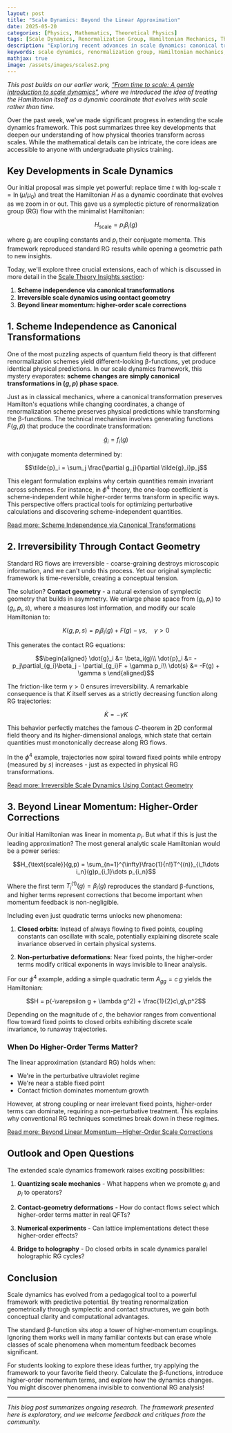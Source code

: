 ```yaml
---
layout: post
title: "Scale Dynamics: Beyond the Linear Approximation"
date: 2025-05-20
categories: [Physics, Mathematics, Theoretical Physics]
tags: [Scale Dynamics, Renormalization Group, Hamiltonian Mechanics, Theoretical Physics, Quantum Field Theory]
description: "Exploring recent advances in scale dynamics: canonical transformations, irreversible flows, and non-linear momentum corrections to renormalization group equations."
keywords: scale dynamics, renormalization group, Hamiltonian mechanics, effective theories, contact geometry, scheme independence
mathjax: true
image: /assets/images/scales2.png
---
```


*This post builds on our earlier work, ["From time to scale: A gentle introduction to scale dynamics"](/2025/05/15/hamiltonian-dynamics.html), where we introduced the idea of treating the Hamiltonian itself as a dynamic coordinate that evolves with scale rather than time.*

Over the past week, we've made significant progress in extending the scale dynamics framework. This post summarizes three key developments that deepen our understanding of how physical theories transform across scales. While the mathematical details can be intricate, the core ideas are accessible to anyone with undergraduate physics training.

## Key Developments in Scale Dynamics

Our initial proposal was simple yet powerful: replace time $t$ with log-scale $\tau = \ln(\mu/\mu_0)$ and treat the Hamiltonian $H$ as a dynamic coordinate that evolves as we zoom in or out. This gave us a symplectic picture of renormalization group (RG) flow with the minimalist Hamiltonian:

$$H_{\text{scale}} = p_i \beta_i(g)$$

where $g_i$ are coupling constants and $p_i$ their conjugate momenta. This framework reproduced standard RG results while opening a geometric path to new insights.


Today, we'll explore three crucial extensions, each of which is discussed in more detail in the [Scale Theory Insights section](/projects/scale-theory/insights/):

1. **Scheme independence via canonical transformations**
2. **Irreversible scale dynamics using contact geometry**
3. **Beyond linear momentum: higher-order scale corrections**

## 1. Scheme Independence as Canonical Transformations

One of the most puzzling aspects of quantum field theory is that different renormalization schemes yield different-looking β-functions, yet produce identical physical predictions. In our scale dynamics framework, this mystery evaporates: **scheme changes are simply canonical transformations in $(g,p)$ phase space**.

Just as in classical mechanics, where a canonical transformation preserves Hamilton's equations while changing coordinates, a change of renormalization scheme preserves physical predictions while transforming the β-functions. The technical mechanism involves generating functions $F(g,\tilde{p})$ that produce the coordinate transformation:

$$\tilde{g}_i = f_i(g)$$

with conjugate momenta determined by:

$$\tilde{p}_i = \sum_j \frac{\partial g_j}{\partial \tilde{g}_i}p_j$$

This elegant formulation explains why certain quantities remain invariant across schemes. For instance, in $\phi^4$ theory, the one-loop coefficient is scheme-independent while higher-order terms transform in specific ways. This perspective offers practical tools for optimizing perturbative calculations and discovering scheme-independent quantities.

[Read more: Scheme Independence via Canonical Transformations](/projects/scale-theory-insights.html#scheme-independence-via-canonical-transformations)

## 2. Irreversibility Through Contact Geometry

Standard RG flows are irreversible - coarse-graining destroys microscopic information, and we can't undo this process. Yet our original symplectic framework is time-reversible, creating a conceptual tension.

The solution? **Contact geometry** - a natural extension of symplectic geometry that builds in asymmetry. We enlarge phase space from $(g_i,p_i)$ to $(g_i,p_i,s)$, where $s$ measures lost information, and modify our scale Hamiltonian to:

$$K(g,p,s) = p_i\beta_i(g) + F(g) - \gamma s, \quad \gamma > 0$$

This generates the contact RG equations:

$$\begin{aligned}
\dot{g}_i &= \beta_i(g)\\
\dot{p}_i &= -p_j\partial_{g_i}\beta_j - \partial_{g_i}F + \gamma p_i\\
\dot{s} &= -F(g) + \gamma s
\end{aligned}$$

The friction-like term $\gamma > 0$ ensures irreversibility. A remarkable consequence is that $K$ itself serves as a strictly decreasing function along RG trajectories:

$$\dot{K} = -\gamma K$$

This behavior perfectly matches the famous $C$-theorem in 2D conformal field theory and its higher-dimensional analogs, which state that certain quantities must monotonically decrease along RG flows.

In the $\phi^4$ example, trajectories now spiral toward fixed points while entropy (measured by $s$) increases - just as expected in physical RG transformations.

[Read more: Irreversible Scale Dynamics Using Contact Geometry](/projects/scale-theory-insights.html#irreversible-scale-dynamics-using-contact-geometry)

## 3. Beyond Linear Momentum: Higher-Order Corrections

Our initial Hamiltonian was linear in momenta $p_i$. But what if this is just the leading approximation? The most general analytic scale Hamiltonian would be a power series:

$$H_{\text{scale}}(g,p) = \sum_{n=1}^{\infty}\frac{1}{n!}T^{(n)}_{i_1\dots i_n}(g)p_{i_1}\dots p_{i_n}$$

Where the first term $T^{(1)}_i(g) = \beta_i(g)$ reproduces the standard β-functions, and higher terms represent corrections that become important when momentum feedback is non-negligible.

Including even just quadratic terms unlocks new phenomena:

1. **Closed orbits**: Instead of always flowing to fixed points, coupling constants can oscillate with scale, potentially explaining discrete scale invariance observed in certain physical systems.

2. **Non-perturbative deformations**: Near fixed points, the higher-order terms modify critical exponents in ways invisible to linear analysis.

For our $\phi^4$ example, adding a simple quadratic term $A_{gg} = c\,g$ yields the Hamiltonian:

$$H = p(-\varepsilon g + \lambda g^2) + \frac{1}{2}c\,g\,p^2$$

Depending on the magnitude of $c$, the behavior ranges from conventional flow toward fixed points to closed orbits exhibiting discrete scale invariance, to runaway trajectories.

### When Do Higher-Order Terms Matter?

The linear approximation (standard RG) holds when:
- We're in the perturbative ultraviolet regime
- We're near a stable fixed point
- Contact friction dominates momentum growth

However, at strong coupling or near irrelevant fixed points, higher-order terms can dominate, requiring a non-perturbative treatment. This explains why conventional RG techniques sometimes break down in these regimes.

[Read more: Beyond Linear Momentum—Higher-Order Scale Corrections](/projects/scale-theory-insights.html#beyond-linear-momentum-higher-order-scale-corrections)

## Outlook and Open Questions

The extended scale dynamics framework raises exciting possibilities:

1. **Quantizing scale mechanics** - What happens when we promote $g_i$ and $p_i$ to operators?

2. **Contact-geometry deformations** - How do contact flows select which higher-order terms matter in real QFTs?

3. **Numerical experiments** - Can lattice implementations detect these higher-order effects?

4. **Bridge to holography** - Do closed orbits in scale dynamics parallel holographic RG cycles?

## Conclusion

Scale dynamics has evolved from a pedagogical tool to a powerful framework with predictive potential. By treating renormalization geometrically through symplectic and contact structures, we gain both conceptual clarity and computational advantages.

The standard β-function sits atop a tower of higher-momentum couplings. Ignoring them works well in many familiar contexts but can erase whole classes of scale phenomena when momentum feedback becomes significant.

For students looking to explore these ideas further, try applying the framework to your favorite field theory. Calculate the β-functions, introduce higher-order momentum terms, and explore how the dynamics changes. You might discover phenomena invisible to conventional RG analysis!

---

*This blog post summarizes ongoing research. The framework presented here is exploratory, and we welcome feedback and critiques from the community.*